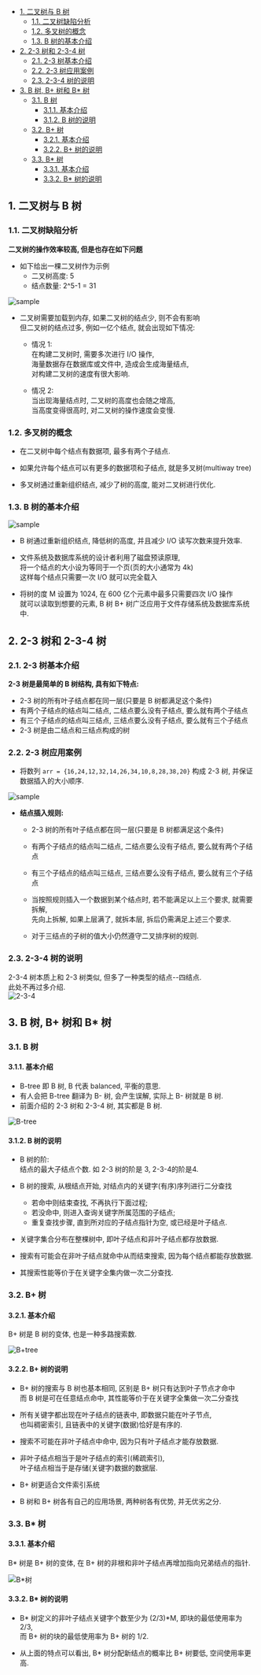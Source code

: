 <!-- TOC -->

- [1. 二叉树与 B 树](#1-二叉树与-b-树)
  - [1.1. 二叉树缺陷分析](#11-二叉树缺陷分析)
  - [1.2. 多叉树的概念](#12-多叉树的概念)
  - [1.3. B 树的基本介绍](#13-b-树的基本介绍)
- [2. 2-3 树和 2-3-4 树](#2-2-3-树和-2-3-4-树)
  - [2.1. 2-3 树基本介绍](#21-2-3-树基本介绍)
  - [2.2. 2-3 树应用案例](#22-2-3-树应用案例)
  - [2.3. 2-3-4 树的说明](#23-2-3-4-树的说明)
- [3. B 树, B+ 树和 B* 树](#3-b-树-b-树和-b-树)
  - [3.1. B 树](#31-b-树)
    - [3.1.1. 基本介绍](#311-基本介绍)
    - [3.1.2. B 树的说明](#312-b-树的说明)
  - [3.2. B+ 树](#32-b-树)
    - [3.2.1. 基本介绍](#321-基本介绍)
    - [3.2.2. B+ 树的说明](#322-b-树的说明)
  - [3.3. B* 树](#33-b-树)
    - [3.3.1. 基本介绍](#331-基本介绍)
    - [3.3.2. B* 树的说明](#332-b-树的说明)

<!-- /TOC -->

## 1. 二叉树与 B 树

### 1.1. 二叉树缺陷分析
**二叉树的操作效率较高, 但是也存在如下问题**
- 如下给出一棵二叉树作为示例
  - 二叉树高度: 5  
  - 结点数量: 2^5-1 = 31  

![sample](../99.images/2020-07-21-21-13-14.png)
- 二叉树需要加载到内存, 如果二叉树的结点少, 则不会有影响  
  但二叉树的结点过多, 例如一亿个结点, 就会出现如下情况:  

  - 情况 1:  
    在构建二叉树时, 需要多次进行 I/O 操作,  
    海量数据存在数据库或文件中, 造成会生成海量结点,  
    对构建二叉树的速度有很大影响.
    
  - 情况 2:  
    当出现海量结点时, 二叉树的高度也会随之增高,  
    当高度变得很高时, 对二叉树的操作速度会变慢.

### 1.2. 多叉树的概念
- 在二叉树中每个结点有数据项, 最多有两个子结点.  

- 如果允许每个结点可以有更多的数据项和子结点, 就是多叉树(multiway tree)

- 多叉树通过重新组织结点, 减少了树的高度, 能对二叉树进行优化.

### 1.3. B 树的基本介绍
![sample](../99.images/2020-07-21-22-07-01.png)  
- B 树通过重新组织结点, 降低树的高度, 并且减少 I/O 读写次数来提升效率.

- 文件系统及数据库系统的设计者利用了磁盘预读原理,  
  将一个结点的大小设为等同于一个页(页的大小通常为 4k)  
  这样每个结点只需要一次 I/O 就可以完全载入

- 将树的度 M 设置为 1024, 在 600 亿个元素中最多只需要四次 I/O 操作  
  就可以读取到想要的元素, B 树 B+ 树广泛应用于文件存储系统及数据库系统中.


## 2. 2-3 树和 2-3-4 树

### 2.1. 2-3 树基本介绍
**2-3 树是最简单的 B 树结构, 具有如下特点:**  
- 2-3 树的所有叶子结点都在同一层(只要是 B 树都满足这个条件)
- 有两个子结点的结点叫二结点, 二结点要么没有子结点, 要么就有两个子结点
- 有三个子结点的结点叫三结点, 三结点要么没有子结点, 要么就有三个子结点
- 2-3 树是由二结点和三结点构成的树

### 2.2. 2-3 树应用案例
- 将数列 `arr = {16,24,12,32,14,26,34,10,8,28,38,20}` 构成 2-3 树, 并保证数据插入的大小顺序.  

![sample](../99.images/2020-07-21-22-57-24.png)

- **结点插入规则:**  
  - 2-3 树的所有叶子结点都在同一层(只要是 B 树都满足这个条件)
  
  - 有两个子结点的结点叫二结点, 二结点要么没有子结点, 要么就有两个子结点
  
  - 有三个子结点的结点叫三结点, 三结点要么没有子结点, 要么就有三个子结点

  - 当按照规则插入一个数据到某个结点时, 若不能满足以上三个要求, 就需要拆解,  
    先向上拆解, 如果上层满了, 就拆本层, 拆后仍需满足上述三个要求.  

  - 对于三结点的子树的值大小仍然遵守二叉排序树的规则.

### 2.3. 2-3-4 树的说明
2-3-4 树本质上和 2-3 树类似, 但多了一种类型的结点--四结点.  
此处不再过多介绍.  
![2-3-4](../99.images/2020-07-22-21-41-56.png)

## 3. B 树, B+ 树和 B* 树

### 3.1. B 树

#### 3.1.1. 基本介绍
- B-tree 即 B 树, B 代表 balanced, 平衡的意思.  
- 有人会把 B-tree 翻译为 B- 树, 会产生误解, 实际上 B- 树就是 B 树.  
- 前面介绍的 2-3 树和 2-3-4 树, 其实都是 B 树.

![B-tree](../99.images/2020-07-22-21-44-12.png)  

#### 3.1.2. B 树的说明
- B 树的阶:  
  结点的最大子结点个数. 如 2-3 树的阶是 3, 2-3-4的阶是4.  

- B 树的搜索, 从根结点开始, 对结点内的关键字(有序)序列进行二分查找  
  - 若命中则结束查找, 不再执行下面过程;  
  - 若没命中, 则进入查询关键字所属范围的子结点;  
  - 重复查找步骤, 直到所对应的子结点指针为空, 或已经是叶子结点.

- 关键字集合分布在整棵树中, 即叶子结点和非叶子结点都存放数据.  

- 搜索有可能会在非叶子结点就命中从而结束搜索, 因为每个结点都能存放数据.

- 其搜索性能等价于在关键字全集内做一次二分查找.

### 3.2. B+ 树

#### 3.2.1. 基本介绍
B+ 树是 B 树的变体, 也是一种多路搜索数.

![B+tree](../99.images/2020-07-22-22-13-15.png)

#### 3.2.2. B+ 树的说明
- B+ 树的搜索与 B 树也基本相同, 区别是 B+ 树只有达到叶子节点才命中  
  而 B 树是可在任意结点命中, 其性能等价于在关键字全集做一次二分查找

- 所有关键字都出现在叶子结点的链表中, 即数据只能在叶子节点,  
  也叫稠密索引, 且链表中的关键字(数据)恰好是有序的.  

- 搜索不可能在非叶子结点中命中, 因为只有叶子结点才能存放数据.

- 非叶子结点相当于是叶子结点的索引(稀疏索引),  
  叶子结点相当于是存储(关键字)数据的数据层.  

- B+ 树更适合文件索引系统

- B 树和 B+ 树各有自己的应用场景, 两种树各有优势, 并无优劣之分.

### 3.3. B* 树

#### 3.3.1. 基本介绍
B* 树是 B+ 树的变体, 在 B+ 树的非根和非叶子结点再增加指向兄弟结点的指针.  

![B*树](../99.images/2020-07-22-22-33-27.png)

#### 3.3.2. B* 树的说明
- B* 树定义的非叶子结点关键字个数至少为 (2/3)*M, 即块的最低使用率为 2/3,  
  而 B+ 树的块的最低使用率为 B+ 树的 1/2.

- 从上面的特点可以看出, B* 树分配新结点的概率比 B+ 树要低, 空间使用率更高.
